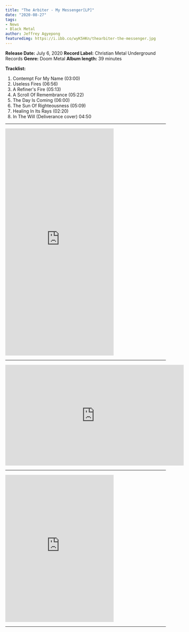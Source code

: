 ```yaml
---
title: "The Arbiter - My Messenger[LP]"
date: "2020-08-27"
tags:
- News
- Black Metal
author: Jeffrey Agyepong
featuredimg: https://i.ibb.co/wyK5HKn/thearbiter-the-messenger.jpg
---
```


**Release Date:** July 6, 2020 
**Record Label:** Christian Metal Underground Records
**Genre:** Doom Metal 
**Album length:** 39 minutes

**Tracklist:**

1. Contempt For My Name (03:00) 
2. Useless Fires (06:56) 
3. A Refiner's Fire (05:13) 
4. A Scroll Of Remembrance (05:22) 
5. The Day Is Coming (06:00) 
6. The Sun Of Righteousness (05:09) 
7. Healing In Its Rays (02:20) 
8. In The Will (Deliverance cover) 04:50

* * *
<iframe style="border: 0; width: 340px; height: 710px;" src="https://bandcamp.com/EmbeddedPlayer/album=1397785589/size=large/bgcol=ffffff/linkcol=0687f5/transparent=true/" seamless><a href="https://visionofgodrecords.bandcamp.com/album/my-messenger">My Messenger by The Arbiter</a></iframe>

* * *

<div class="video-container"><iframe src="https://www.youtube.com/embed/rZxmekJbPZY" width="560" height="315" frameborder="0"></iframe></div>

* * *

<iframe style="border: 0; width: 340px; height: 460px;" src="https://bandcamp.com/EmbeddedPlayer/album=3171474175/size=large/bgcol=ffffff/linkcol=0687f5/tracklist=false/transparent=true/" seamless><a href="https://abran.bandcamp.com/album/my-messenger">My Messenger by the Arbiter</a></iframe>

* * *
